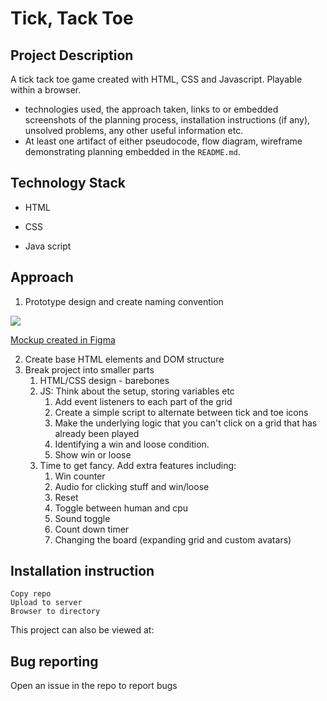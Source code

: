 # Tick, Tack Toe

## Project Description

A tick tack toe game created with HTML, CSS and Javascript. Playable within a browser.

- technologies used, the approach taken, links to or embedded screenshots of the planning process, installation instructions (if any), unsolved problems, any other useful information etc.
- At least one artifact of either pseudocode, flow diagram, wireframe demonstrating planning embedded in the `README.md`.

## Technology Stack

* HTML

* CSS

* Java script

## Approach

1. Prototype design and create naming convention

![](/home/jeffrey/.var/app/com.github.marktext.marktext/config/marktext/images/2022-12-17-09-53-09-Screenshot%20from%202022-12-17%2009-52-29.png)

[Mockup created in Figma](https://www.figma.com/file/0onvWAuTENYgJZhLgbPtsp/Tick-Tack-Toe?node-id=0%3A3&t=bXsmKQJEjtWe2mFX-3)

2. Create base HTML elements and DOM structure
3. Break project into smaller parts
   1. HTML/CSS design - barebones
   2. JS: Think about the setup, storing variables etc
      1. Add event listeners to each part of the grid
      2. Create a  simple script to alternate between tick and toe icons
      3. Make the underlying logic that you can't click on a grid that has already been played
      4. Identifying a win and loose condition.
      5. Show win or loose
   3. Time to get fancy. Add extra features including: 
      1. Win counter
      2. Audio for clicking stuff and win/loose
      3. Reset
      4. Toggle between human and cpu
      5. Sound toggle
      6. Count down timer
      7. Changing the board (expanding grid and custom avatars)

## Installation instruction

```
Copy repo
Upload to server
Browser to directory 
```

This project can also be viewed at: 

## Bug reporting

Open an issue in the repo to report bugs
